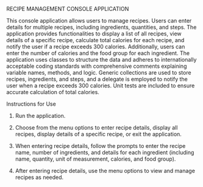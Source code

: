 RECIPE MANAGEMENT CONSOLE APPLICATION 

 

This console application allows users to manage recipes. Users can enter details for multiple recipes, including ingredients, quantities, and steps. The application provides functionalities to display a list of all recipes, view details of a specific recipe, calculate total calories for each recipe, and notify the user if a recipe exceeds 300 calories. Additionally, users can enter the number of calories and the food group for each ingredient. The application uses classes to structure the data and adheres to internationally acceptable coding standards with comprehensive comments explaining variable names, methods, and logic. Generic collections are used to store recipes, ingredients, and steps, and a delegate is employed to notify the user when a recipe exceeds 300 calories. Unit tests are included to ensure accurate calculation of total calories. 

 

Instructions for Use 

 

1.	Run the application. 

2.	Choose from the menu options to enter recipe details, display all recipes, display details of a specific recipe, or exit the application. 

3.	When entering recipe details, follow the prompts to enter the recipe name, number of ingredients, and details for each ingredient (including name, quantity, unit of measurement, calories, and food group). 

4.	After entering recipe details, use the menu options to view and manage recipes as needed. 

